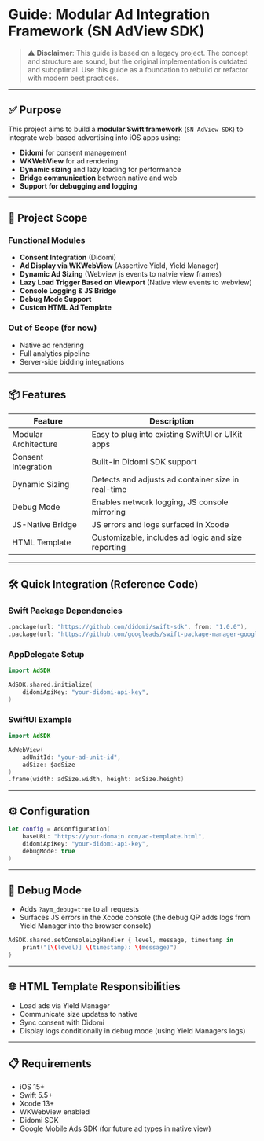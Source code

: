 # Guide: Modular Ad Integration Framework (SN AdView SDK)

> ⚠️ **Disclaimer**: This guide is based on a legacy project. The concept and structure are sound, but the original implementation is outdated and suboptimal. Use this guide as a foundation to rebuild or refactor with modern best practices.

---

## ✅ Purpose

This project aims to build a **modular Swift framework** (`SN AdView SDK`) to integrate web-based advertising into iOS apps using:

* **Didomi** for consent management
* **WKWebView** for ad rendering
* **Dynamic sizing** and lazy loading for performance
* **Bridge communication** between native and web
* **Support for debugging and logging**

---

## 🎯 Project Scope

### Functional Modules

* **Consent Integration** (Didomi)
* **Ad Display via WKWebView** (Assertive Yield, Yield Manager)
* **Dynamic Ad Sizing** (Webview js events to natvie view frames)
* **Lazy Load Trigger Based on Viewport** (Native view events to webview)
* **Console Logging & JS Bridge** 
* **Debug Mode Support**
* **Custom HTML Ad Template**

### Out of Scope (for now)

* Native ad rendering
* Full analytics pipeline
* Server-side bidding integrations

---
<!-- 
## 🧠 Known Issues & Challenges (To Fix or Rebuild)

### 1. WebView Viewability

* **Problem**: WebView reports 100% viewability regardless of actual screen visibility.
* **Goal**: Use native observers to notify JS when the ad is off-screen.
* **Proposed Fix**:

  * Add a `visibilityObserver` in native code.
  * Send `visibilitychange` events to JS.
  * Toggle a CSS class that hides the ad when not visible.

### 2. Lazy Loading Ads

* **Problem**: WebViews load and trigger impressions on view load, even if not visible.
* **Goal**: Trigger WebView init only when close to screen.
* **Proposed Fix**:

  * Observe scroll position.
  * Load WebView only when in or near viewport.

---
-->

## 📦 Features

| Feature              | Description                                        |
| -------------------- | -------------------------------------------------- |
| Modular Architecture | Easy to plug into existing SwiftUI or UIKit apps   |
| Consent Integration  | Built-in Didomi SDK support                        |
| Dynamic Sizing       | Detects and adjusts ad container size in real-time |
| Debug Mode           | Enables network logging, JS console mirroring      |
| JS-Native Bridge     | JS errors and logs surfaced in Xcode               |
| HTML Template        | Customizable, includes ad logic and size reporting |

---

## 🛠 Quick Integration (Reference Code)

### Swift Package Dependencies

```swift
.package(url: "https://github.com/didomi/swift-sdk", from: "1.0.0"),
.package(url: "https://github.com/googleads/swift-package-manager-google-mobile-ads", from: "9.0.0")
```

### AppDelegate Setup

```swift
import AdSDK

AdSDK.shared.initialize(
    didomiApiKey: "your-didomi-api-key",
)
```

### SwiftUI Example

```swift
import AdSDK

AdWebView(
    adUnitId: "your-ad-unit-id",
    adSize: $adSize
)
.frame(width: adSize.width, height: adSize.height)
```

---

## ⚙️ Configuration

```swift
let config = AdConfiguration(
    baseURL: "https://your-domain.com/ad-template.html",
    didomiApiKey: "your-didomi-api-key",
    debugMode: true
)
```

---

## 🧪 Debug Mode

* Adds `?aym_debug=true` to all requests
* Surfaces JS errors in the Xcode console (the debug QP adds logs from Yield Manager into the browser console)

```swift
AdSDK.shared.setConsoleLogHandler { level, message, timestamp in
    print("[\(level)] \(timestamp): \(message)")
}
```

---

## 🌐 HTML Template Responsibilities

* Load ads via Yield Manager
* Communicate size updates to native
* Sync consent with Didomi
* Display logs conditionally in debug mode (using Yield Managers logs)

---

## 📋 Requirements

* iOS 15+
* Swift 5.5+
* Xcode 13+
* WKWebView enabled
* Didomi SDK
* Google Mobile Ads SDK (for future ad types in native view)
